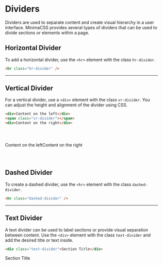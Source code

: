 # Dividers

Dividers are used to separate content and create visual hierarchy in a user interface. MinimaCSS provides several types of dividers that can be used to divide sections or elements within a page.

## Horizontal Divider

To add a horizontal divider, use the `<hr>` element with the class `hr-divider`.

```html
<hr class="hr-divider" />
```

<div class="component-preview d-block">
<hr class="hr-divider">
</div>

## Vertical Divider

For a vertical divider, use a `<div>` element with the class `vr-divider`. You can adjust the height and alignment of the divider using CSS.

```html
<div>Content on the left</div>
<span class="vr-divider"></span>
<div>Content on the right</div>
```

<div class="component-preview d-block">
<div style="display: flex; align-items: center; height:100px">
    <div>Content on the left</div>
    <span class="vr-divider"></span>
    <div>Content on the right</div>
</div>
</div>

## Dashed Divider

To create a dashed divider, use the `<hr>` element with the class `dashed-divider`.

```html
<hr class="dashed-divider" />
```

<div class="component-preview d-block">
<hr class="dashed-divider" style="border-top: 2px dashed var(--border-primary-color); border-bottom:0px;">
</div>

## Text Divider

A text divider can be used to label sections or provide visual separation between content. Use the `<div>` element with the class `text-divider` and add the desired title or text inside.

```html
<div class="text-divider">Section Title</div>
```

<div class="component-preview d-block">
<div class="text-divider">Section Title</div>
</div>
